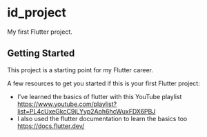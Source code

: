 # id_project

My first Flutter project.

## Getting Started

This project is a starting point for my Flutter career.

A few resources to get you started if this is your first Flutter project:

- I've learned the basics of flutter with this YouTube playlist https://www.youtube.com/playlist?list=PL4cUxeGkcC9jLYyp2Aoh6hcWuxFDX6PBJ
- I also used the flutter documentation to learn the basics too https://docs.flutter.dev/


